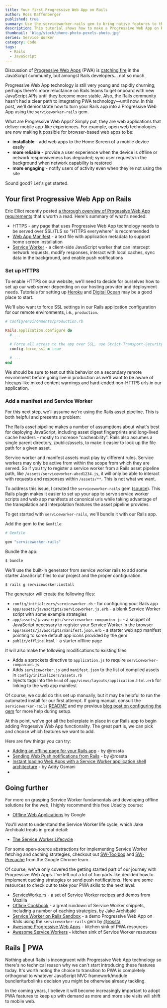 ```yaml
---
title: Your first Progressive Web App on Rails
author: Ross Kaffenberger
published: true
summary: Use the serviceworker-rails gem to bring native features to the mobile web
description: This tutorial shows how to make a Progressive Web App on Rails using the serviceworker-rails gem
thumbnail: 'blog/stock/phone-photo-pexels-photo.jpg'
series: Service Worker
category: Code
tags:
  - Rails
  - JavaScript
---
```


Discussion of [Progressive Web Apps](https://developers.google.com/web/progressive-web-apps/) (PWA) is [catching fire](https://medium.com/javascript-scene/native-apps-are-doomed-ac397148a2c0) in the JavaScript community, but amongst Rails developers... not so much.

Progressive Web App technology is still very young and rapidly churning; perhaps there's more reluctance on Rails teams to get onboard with new JavaScript APIs until they become more stable. Also, the Rails community hasn't had a clear path to integrating PWA technology&mdash;until now. In this post, we'll demonstrate how to turn your Rails app into a Progressive Web App using the `serviceworker-rails` gem.

What are Progressive Web Apps? Simply put, they are web applications that deliver mobile
app-like experiences. For example, open web technologies are now making it possible for browser-based web apps to be:

* **installable** - add web apps to the Home Screen of a mobile device easily
* **more reliable** - provide a user experience when the device is offline or network responsiveness has degraded; sync user requests in the background when network capability is restored
* **more engaging** - notify users of activity even when they're not using the site

Sound good? Let's get started.

## Your first Progressive Web App on Rails

Eric Elliot recently posted [a thorough overview of Progessive Web App
requirements](https://medium.com/javascript-scene/native-apps-are-doomed-ac397148a2c0)
that's worth a read. Here's summary of what's needed:

* HTTPS - any page that uses Progressive Web App technology needs to be served
  over SSL/TLS so "HTTPS everywhere" is recommended
* [Web App Manifest](https://developer.mozilla.org/en-US/docs/Web/Manifest) - a
  text file with application metadata to support home screen installation
* [Service Worker](https://developer.mozilla.org/en-US/docs/Web/API/Service_Worker_API) - a client-side JavaScript worker that can intercept network requests, modify responses, interact with local caches, sync data in the background, and enable push notifications

### Set up HTTPS

To enable HTTPS on our website, we'll need to decide for ourselves how to set up our web
server depending on our hosting provider and deployment needs. Tutorials for setting up [Heroku](https://devcenter.heroku.com/articles/ssl) and [Digital Ocean](https://www.digitalocean.com/community/tutorials/how-to-install-an-ssl-certificate-from-a-commercial-certificate-authority) may be a good place to start.

We'll also want to force SSL settings in our Rails application
configuration for our remote environments, i.e., `production`.

```ruby
# config/environments/production.rb

Rails.application.configure do
  # ...

  # Force all access to the app over SSL, use Strict-Transport-Security, and use secure cookies.
  config.force_ssl = true

  # ...
end
```

We should be sure to test out this behavior on a secondary remote environment before going live in
production as we'll want to be aware of hiccups like mixed content warnings and
hard-coded non-HTTPS urls in our application.

### Add a manifest and Service Worker

For this next step, we'll assume we're using the Rails asset pipeline. This is
both helpful and presents a problem:

The Rails asset pipeline makes a number of assumptions about what's best for deploying JavaScript, including asset digest fingerprints and long-lived cache headers - mostly to increase "cacheability". Rails also assumes a single parent directory, /public/assets, to make it easier to look up the file path for a given asset.

Service worker and manifest assets must play by different rules. Service workers may only be active from within the scope from which they are served. So if you try to register a service worker from a Rails asset pipeline path, like `/assets/serviceworker-abcd1234.js`, it will only be able to interact with requests and responses within `/assets/**`. This is not what we want.

To address this issue, I created the `serviceworker-rails` gem ([source](https://github.com/rossta/serviceworker-rails)). This Rails
plugin makes it easier to set up your app to serve service worker
scripts and web app manifests at canonical urls while taking advantage of the transpilation and
interpolation features the asset pipeline provides.

To get started with `serviceworker-rails`, we'll bundle it with our Rails app.

Add the gem to the `Gemfile`:

```ruby
# Gemfile

gem "serviceworker-rails"
```

Bundle the app:

```bash
$ bundle
```

We'll use the built-in generator from service worker rails to add some starter
JavaScript files to our project and the proper configuration.

```bash
$ rails g serviceworker:install
```

The generator will create the following files:

* `config/initializers/serviceworker.rb` - for configuring your Rails app
* `app/assets/javascripts/serviceworker.js.erb` - a blank Service Worker
  script with some example strategies
* `app/assets/javascripts/serviceworker-companion.js` - a snippet of JavaScript
  necessary to register your Service Worker in the browser
* `app/assets/javascripts/manifest.json.erb` - a starter web app manifest
  pointing to some default app icons provided by the gem
* `public/offline.html` - a starter offline page

It will also make the following modifications to existing files:

* Adds a sprockets directive to `application.js` to require
  `serviceworker-companion.js`
* Adds `serviceworker.js` and `manifest.json` to the list of compiled assets in
  `config/initializers/assets.rb`
* Injects tags into the `head` of `app/views/layouts/application.html.erb` for
  linking to the web app manifest

Of course, we could do this set up manually, but it may be helpful to run the
automated install for our first attempt. If going manual, consult the `serviceworker-rails`
[README](https://github.com/rossta/serviceworker-rails) and my previous [blog
post on configuring the gem](https://rossta.net/blog/service-worker-on-rails.html) for more help during setup.

At this point, we've got all the boilerplate in place in our Rails app to begin
adding Progessive Web App functionality. The great part is, we can pick and
choose which features we want to add.

Here are few things you can try:

* [Adding an offline page for your Rails app](https://rossta.net/blog/offline-page-for-your-rails-application.html) - by @rossta
* [Sending Web Push notifications from Rails](https://rossta.net/blog/web-push-notifications-from-rails.html) - by @rossta
* [Instant loading Web Apps with a Service Worker application shell architecture](https://addyosmani.com/blog/application-shell/) - by Addy Osmani
*

## Going further

For more on grasping Service Worker fundamentals and developing offline solutions for the web, I highly recommend this free Udacity course:

* [Offline Web Applications](https://www.udacity.com/course/offline-web-applications--ud899) by Google

You'll want to understand the Service Worker life cycle, which Jake Archibald
treats in great detail:

* [The Service Worker Lifecycle](https://developers.google.com/web/fundamentals/instant-and-offline/service-worker/lifecycle)

For some open-source abstractions for implementing Service Worker fetching and
caching strategies, checkout out [SW-Toolbox](https://github.com/GoogleChrome/sw-toolbox) and [SW-Precache](https://github.com/GoogleChrome/sw-precache) from the Google Chrome team.

Of course, we've only covered the getting started part of our journey with
Progressive Web Apps. I've left out a lot of fun parts like decided how to implement
caching strategies or send push notifications. Here are some resources to check
out to take your PWA skills to the next level:

* [ServiceWorke.rs](https://serviceworke.rs/) - a set of Service Worker recipes
  and demos from Mozilla
* [Offline Cookbook](https://jakearchibald.com/2014/offline-cookbook/) - a great rundown of Service Worker snippets, including a number of caching strategies, by Jake Archibald
* [Service Worker on Rails Sandbox](https://github.com/rossta/serviceworker-rails-sandbox) - a demo Progressive Web App on Rails using the `serviceworker-rails` gem by [@rossta](https://github.com/rossta)
* [Awesome Progressive Web Apps](https://github.com/TalAter/awesome-progressive-web-apps) - kitchen sink of PWA resources
* [Awesome Service Workers](https://github.com/TalAter/awesome-service-workers) - kitchen sink of Service Worker resources

## Rails 💜 PWA

Nothing about Rails is incongruent with Progressive Web App technology so there's no technical reason why we can't start introducing these features today. It's worth noting the choice to transition to PWA is completely orthogonal to whatever JavaScript MVC framework/module bundler/turbolinks decision you might be otherwise already tackling.

In the coming years, I believe it will become increasingly important to adopt PWA features to keep up with demand as more and more site visits will shift to mobile web.
